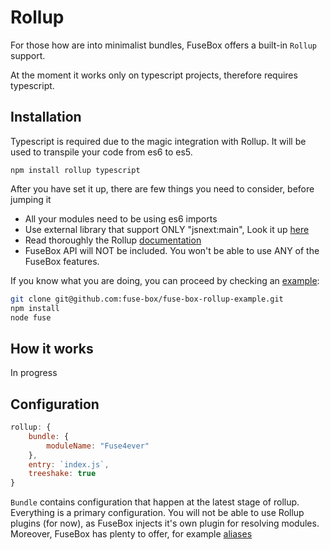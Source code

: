# Rollup

For those how are into minimalist bundles, FuseBox offers a built-in `Rollup` support.

At the moment it works only on typescript projects, therefore requires typescript. 

## Installation

Typescript is required due to the magic integration with Rollup. It will be used to transpile your code from es6 to es5.

```
npm install rollup typescript
```

After you have set it up, there are few things you need to consider, before jumping it

* All your modules need to be using es6 imports
* Use external library that support ONLY "jsnext:main", Look it up [here](https://github.com/jsforum/jsforum/issues/5)
* Read thoroughly the Rollup [documentation](rollupjs.org)
* FuseBox API will NOT be included. You won't be able to use ANY of the FuseBox features.

If you know what you are doing, you can proceed by checking an [example](https://github.com/fuse-box/fuse-box-rollup-example):

```bash
git clone git@github.com:fuse-box/fuse-box-rollup-example.git
npm install
node fuse
```

## How it works 
In progress


## Configuration

```js
rollup: {
    bundle: {
        moduleName: "Fuse4ever"
    },
    entry: `index.js`,
    treeshake: true
}
```

`Bundle` contains configuration that happen at the latest stage of rollup. Everything is a primary configuration. You will not be able to use Rollup plugins (for now), as FuseBox injects it's own plugin for resolving modules. Moreover, FuseBox has plenty to offer, for example [aliases](#alias)


